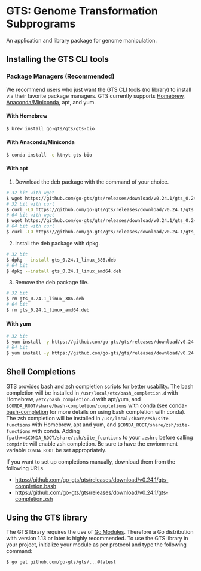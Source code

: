 # GTS: Genome Transformation Subprograms
An application and library package for genome manipulation.

## Installing the GTS CLI tools
### Package Managers (Recommended)
We recommend users who just want the GTS CLI tools (no library) to install via their favorite package managers.
GTS currently supports [Homebrew](https://brew.sh), [Anaconda/Miniconda](https://www.anaconda.com), apt, and yum.

#### With Homebrew
```sh
$ brew install go-gts/gts/gts-bio
```

#### With Anaconda/Miniconda
```sh
$ conda install -c ktnyt gts-bio
```

#### With apt
1. Download the deb package with the command of your choice.
```sh
# 32 bit with wget
$ wget https://github.com/go-gts/gts/releases/download/v0.24.1/gts_0.24.1_linux_386.deb
# 32 bit with curl
$ curl -LO https://github.com/go-gts/gts/releases/download/v0.24.1/gts_0.24.1_linux_386.deb
# 64 bit with wget
$ wget https://github.com/go-gts/gts/releases/download/v0.24.1/gts_0.24.1_linux_amd64.deb
# 64 bit with curl
$ curl -LO https://github.com/go-gts/gts/releases/download/v0.24.1/gts_0.24.1_linux_amd64.deb
```

2. Install the deb package with dpkg.
```sh
# 32 bit
$ dpkg --install gts_0.24.1_linux_386.deb
# 64 bit
$ dpkg --install gts_0.24.1_linux_amd64.deb
```

3. Remove the deb package file.
```sh
# 32 bit
$ rm gts_0.24.1_linux_386.deb
# 64 bit
$ rm gts_0.24.1_linux_amd64.deb
```

#### With yum
```sh
# 32 bit
$ yum install -y https://github.com/go-gts/gts/releases/download/v0.24.1/gts_0.24.1_linux_386.rpm
# 64 bit
$ yum install -y https://github.com/go-gts/gts/releases/download/v0.24.1/gts_0.24.1_linux_amd64.rpm
```

## Shell Completions
GTS provides bash and zsh completion scripts for better usability. The bash completion will be installed in `/usr/local/etc/bash_completion.d` with Homebrew, `/etc/bash_completion.d` with apt/yum, and `$CONDA_ROOT/share/bash-completion/completions` with conda (see [conda-bash-completion](https://github.com/tartansandal/conda-bash-completion) for more details on using bash completion with conda). The zsh completion will be installed in `/usr/local/share/zsh/site-functions` with Homebrew, apt and yum, and `$CONDA_ROOT/share/zsh/site-functions` with conda. Adding `fpath+=$CONDA_ROOT/share/zsh/site_fucntions` to your `.zshrc` before calling `compinit` will enable zsh completion. Be sure to have the envionrment variable `CONDA_ROOT` be set appropriately.

If you want to set up completions manually, download them from the following URLs.

- https://github.com/go-gts/gts/releases/download/v0.24.1/gts-completion.bash
- https://github.com/go-gts/gts/releases/download/v0.24.1/gts-completion.zsh

## Using the GTS library
The GTS library requires the use of [Go Modules](https://blog.golang.org/using-go-modules). Therefore a Go distribution with version 1.13 or later is highly recommended. To use the GTS library in your project, initialize your module as per protocol and type the following command:

```sh
$ go get github.com/go-gts/gts/...@latest
```

